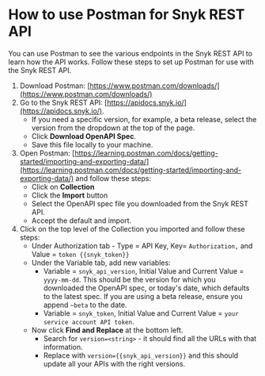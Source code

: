 # How to use Postman for Snyk REST API

You can use Postman to see the various endpoints in the Snyk REST API to learn how the API works. Follow these steps to set up Postman for use with the Snyk REST API.

1. Download Postman: [https://www.postman.com/downloads/](https://www.postman.com/downloads/)
2. Go to the Snyk REST API: [https://apidocs.snyk.io/](https://apidocs.snyk.io/).
   * If you need a specific version, for example, a beta release, select the version from the dropdown at the top of the page.
   * Click **Download OpenAPI Spec**.
   * Save this file locally to your machine.
3. Open Postman: [https://learning.postman.com/docs/getting-started/importing-and-exporting-data/](https://learning.postman.com/docs/getting-started/importing-and-exporting-data/) and follow these steps:
   * Click on **Collection**
   * Click the **Import** button
   * Select the OpenAPI spec file you downloaded from the Snyk REST API.
   * Accept the default and import.
4. Click on the top level of the Collection you imported and follow these steps:
   * Under Authorization tab - Type = API Key, Key= `Authorization,` and Value = `token {{snyk_token}}`
   * Under the Variable tab, add new variables:
     * Variable = `snyk_api_version`, Initial Value and Current Value = `yyyy-mm-dd`. This should be the version for which you downloaded the OpenAPI spec, or today's date, which defaults to the latest spec. If you are using a beta release, ensure you append `~beta` to the date.
     * Variable = `snyk_token`, Initial Value and Current Value = `your service account API token`.
   * Now click **Find and Replace** at the bottom left.
     * Search for `version=<string>` - it should find all the URLs with that information.
     * Replace with `version={{snyk_api_version}}` and this should update all your APIs with the right versions.
